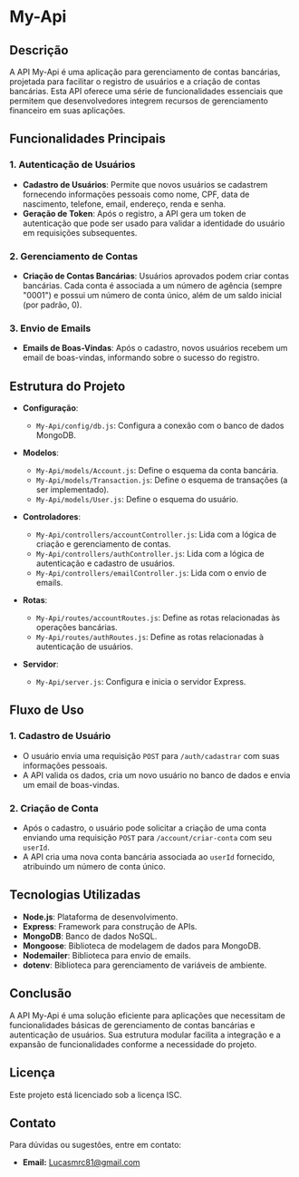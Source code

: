 # My-Api

## Descrição
A API My-Api é uma aplicação para gerenciamento de contas bancárias, projetada para facilitar o registro de usuários e a criação de contas bancárias. Esta API oferece uma série de funcionalidades essenciais que permitem que desenvolvedores integrem recursos de gerenciamento financeiro em suas aplicações.

## Funcionalidades Principais

### 1. Autenticação de Usuários
- **Cadastro de Usuários**: Permite que novos usuários se cadastrem fornecendo informações pessoais como nome, CPF, data de nascimento, telefone, email, endereço, renda e senha.
- **Geração de Token**: Após o registro, a API gera um token de autenticação que pode ser usado para validar a identidade do usuário em requisições subsequentes.

### 2. Gerenciamento de Contas
- **Criação de Contas Bancárias**: Usuários aprovados podem criar contas bancárias. Cada conta é associada a um número de agência (sempre "0001") e possui um número de conta único, além de um saldo inicial (por padrão, 0).

### 3. Envio de Emails
- **Emails de Boas-Vindas**: Após o cadastro, novos usuários recebem um email de boas-vindas, informando sobre o sucesso do registro.

## Estrutura do Projeto

- **Configuração**:
  - `My-Api/config/db.js`: Configura a conexão com o banco de dados MongoDB.
  
- **Modelos**:
  - `My-Api/models/Account.js`: Define o esquema da conta bancária.
  - `My-Api/models/Transaction.js`: Define o esquema de transações (a ser implementado).
  - `My-Api/models/User.js`: Define o esquema do usuário.

- **Controladores**:
  - `My-Api/controllers/accountController.js`: Lida com a lógica de criação e gerenciamento de contas.
  - `My-Api/controllers/authController.js`: Lida com a lógica de autenticação e cadastro de usuários.
  - `My-Api/controllers/emailController.js`: Lida com o envio de emails.

- **Rotas**:
  - `My-Api/routes/accountRoutes.js`: Define as rotas relacionadas às operações bancárias.
  - `My-Api/routes/authRoutes.js`: Define as rotas relacionadas à autenticação de usuários.

- **Servidor**:
  - `My-Api/server.js`: Configura e inicia o servidor Express.

## Fluxo de Uso

### 1. Cadastro de Usuário
- O usuário envia uma requisição `POST` para `/auth/cadastrar` com suas informações pessoais.
- A API valida os dados, cria um novo usuário no banco de dados e envia um email de boas-vindas.

### 2. Criação de Conta
- Após o cadastro, o usuário pode solicitar a criação de uma conta enviando uma requisição `POST` para `/account/criar-conta` com seu `userId`.
- A API cria uma nova conta bancária associada ao `userId` fornecido, atribuindo um número de conta único.

## Tecnologias Utilizadas
- **Node.js**: Plataforma de desenvolvimento.
- **Express**: Framework para construção de APIs.
- **MongoDB**: Banco de dados NoSQL.
- **Mongoose**: Biblioteca de modelagem de dados para MongoDB.
- **Nodemailer**: Biblioteca para envio de emails.
- **dotenv**: Biblioteca para gerenciamento de variáveis de ambiente.

## Conclusão
A API My-Api é uma solução eficiente para aplicações que necessitam de funcionalidades básicas de gerenciamento de contas bancárias e autenticação de usuários. Sua estrutura modular facilita a integração e a expansão de funcionalidades conforme a necessidade do projeto.

## Licença
Este projeto está licenciado sob a licença ISC.

## Contato
Para dúvidas ou sugestões, entre em contato:
- **Email:** Lucasmrc81@gmail.com
